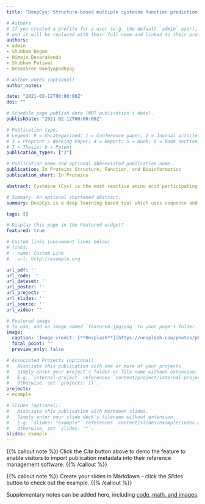 ```yaml
---
title: "DeepCys: Structure‐based multiple cysteine function prediction method trained on deep neural network: Case study on domains of unknown functions belonging to COX2 domains"

# Authors
# If you created a profile for a user (e.g. the default `admin` user), write the username (folder name) here 
# and it will be replaced with their full name and linked to their profile.
authors:
- admin
- Shubham Bogam
- Himaja Devarakonda
- Shubham Paliwal
- Debashree Bandyopadhyay

# Author notes (optional)
author_notes:

date: "2021-02-12T00:00:00Z"
doi: ""

# Schedule page publish date (NOT publication's date).
publishDate: "2021-02-12T00:00:00Z"

# Publication type.
# Legend: 0 = Uncategorized; 1 = Conference paper; 2 = Journal article;
# 3 = Preprint / Working Paper; 4 = Report; 5 = Book; 6 = Book section;
# 7 = Thesis; 8 = Patent
publication_types: ["2"]

# Publication name and optional abbreviated publication name.
publication: In Proteins Structure, Function, and Bioinformatics
publication_short: In Proteins

abstract: Cysteine (Cys) is the most reactive amino acid participating in a wide range of biological functions. In‐silico predictions complement the experiments to meet the need of functional characterization. Multiple Cys function prediction algorithm is scarce, in contrast to specific function prediction algorithms. Here we present a deep neural network‐based multiple Cys function prediction, available on web‐server (DeepCys) (https://deepcys.herokuapp.com/). DeepCys model was trained and tested on two independent datasets curated from protein crystal structures. This prediction method requires three inputs, namely, PDB identifier (ID), chain ID and residue ID for a given Cys and outputs the probabilities of four cysteine functions, namely, disulphide, metal‐binding, thioether and sulphenylation and predicts the most probable Cys function. The algorithm exploits the local and global protein properties, like, sequence and secondary structure motifs, buried fractions, microenvironments and protein/enzyme class. DeepCys outperformed most of the multiple and specific Cys function algorithms. This method can predict maximum number of cysteine functions. Moreover, for the first time, explicitly predicts thioether function. This tool was used to elucidate the cysteine functions on domains of unknown functions belonging to cytochrome C oxidase subunit‐II like transmembrane domains. Apart from the web‐server, a standalone program is also available on GitHub (https://github.com/vam-sin/deepcys).

# Summary. An optional shortened abstract.
summary: DeepCys is a deep learning based tool which uses sequence and structure data to predict four different cysteine post-translational modifications.

tags: []

# Display this page in the Featured widget?
featured: true

# Custom links (uncomment lines below)
# links:
# - name: Custom Link
#   url: http://example.org

url_pdf: ''
url_code: ''
url_dataset: ''
url_poster: ''
url_project: ''
url_slides: ''
url_source: ''
url_video: ''

# Featured image
# To use, add an image named `featured.jpg/png` to your page's folder. 
image:
  caption: 'Image credit: [**Unsplash**](https://unsplash.com/photos/pLCdAaMFLTE)'
  focal_point: ""
  preview_only: false

# Associated Projects (optional).
#   Associate this publication with one or more of your projects.
#   Simply enter your project's folder or file name without extension.
#   E.g. `internal-project` references `content/project/internal-project/index.md`.
#   Otherwise, set `projects: []`.
projects:
- example

# Slides (optional).
#   Associate this publication with Markdown slides.
#   Simply enter your slide deck's filename without extension.
#   E.g. `slides: "example"` references `content/slides/example/index.md`.
#   Otherwise, set `slides: ""`.
slides: example
---
```


{{% callout note %}}
Click the *Cite* button above to demo the feature to enable visitors to import publication metadata into their reference management software.
{{% /callout %}}

{{% callout note %}}
Create your slides in Markdown - click the *Slides* button to check out the example.
{{% /callout %}}

Supplementary notes can be added here, including [code, math, and images](https://wowchemy.com/docs/writing-markdown-latex/).
